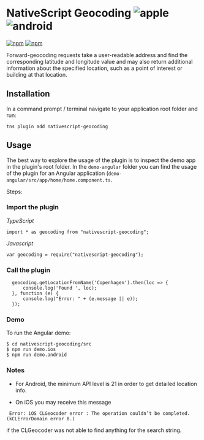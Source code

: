 # NativeScript Geocoding ![apple](https://cdn3.iconfinder.com/data/icons/picons-social/57/16-apple-32.png) ![android](https://cdn4.iconfinder.com/data/icons/logos-3/228/android-32.png) 

[![npm](https://img.shields.io/npm/v/nativescript-geocoding.svg)](https://www.npmjs.com/package/nativescript-geocoding)
[![npm](https://img.shields.io/npm/dm/nativescript-geocoding.svg)](https://www.npmjs.com/package/nativescript-geocoding)

Forward-geocoding requests take a user-readable address and find the corresponding latitude and longitude value and may also return additional information about the specified location, such as a point of interest or building at that location.

## Installation

In a command prompt / terminal navigate to your application root folder and run:

```
tns plugin add nativescript-geocoding
```

## Usage

The best way to explore the usage of the plugin is to inspect the demo app in the plugin's root folder. 
In the `demo-angular` folder you can find the usage of the plugin for an Angular application (`demo-angular/src/app/home/home.component.ts`.

Steps:

### Import the plugin

*TypeScript*
``` 
import * as geocoding from "nativescript-geocoding";
```

*Javascript*
``` 
var geocoding = require("nativescript-geocoding");
```

### Call the plugin

````
  geocoding.getLocationFromName('Copenhagen').then(loc => {
      console.log('Found ', loc);
  }, function (e) {
      console.log("Error: " + (e.message || e));
  });
````

### Demo

To run the Angular demo:
```
$ cd nativescript-geocoding/src
$ npm run demo.ios
$ npm run demo.android
```

### Notes

- For Android, the minimum API level is 21 in order to get detailed location info.

- On iOS you may receive this message
```
 Error: iOS CLGeocoder error : The operation couldn’t be completed. (kCLErrorDomain error 8.)
```
if the CLGeocoder was not able to find anything for the search string.
